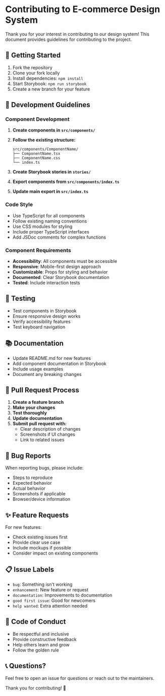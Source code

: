 # Contributing to E-commerce Design System

Thank you for your interest in contributing to our design system! This document provides guidelines for contributing to the project.

## 🚀 Getting Started

1. Fork the repository
2. Clone your fork locally
3. Install dependencies: `npm install`
4. Start Storybook: `npm run storybook`
5. Create a new branch for your feature

## 📝 Development Guidelines

### Component Development

1. **Create components in `src/components/`**
2. **Follow the existing structure:**
   ```
   src/components/ComponentName/
   ├── ComponentName.tsx
   ├── ComponentName.css
   └── index.ts
   ```

3. **Create Storybook stories in `stories/`**
4. **Export components from `src/components/index.ts`**
5. **Update main export in `src/index.ts`**

### Code Style

- Use TypeScript for all components
- Follow existing naming conventions
- Use CSS modules for styling
- Include proper TypeScript interfaces
- Add JSDoc comments for complex functions

### Component Requirements

- **Accessibility**: All components must be accessible
- **Responsive**: Mobile-first design approach
- **Customizable**: Props for styling and behavior
- **Documented**: Clear Storybook documentation
- **Tested**: Include interaction tests

## 🧪 Testing

- Test components in Storybook
- Ensure responsive design works
- Verify accessibility features
- Test keyboard navigation

## 📚 Documentation

- Update README.md for new features
- Add component documentation in Storybook
- Include usage examples
- Document any breaking changes

## 🔄 Pull Request Process

1. **Create a feature branch**
2. **Make your changes**
3. **Test thoroughly**
4. **Update documentation**
5. **Submit pull request with:**
   - Clear description of changes
   - Screenshots if UI changes
   - Link to related issues

## 🐛 Bug Reports

When reporting bugs, please include:
- Steps to reproduce
- Expected behavior
- Actual behavior
- Screenshots if applicable
- Browser/device information

## ✨ Feature Requests

For new features:
- Check existing issues first
- Provide clear use case
- Include mockups if possible
- Consider impact on existing components

## 📋 Issue Labels

- `bug`: Something isn't working
- `enhancement`: New feature or request
- `documentation`: Improvements to documentation
- `good first issue`: Good for newcomers
- `help wanted`: Extra attention needed

## 🤝 Code of Conduct

- Be respectful and inclusive
- Provide constructive feedback
- Help others learn and grow
- Follow the golden rule

## 📞 Questions?

Feel free to open an issue for questions or reach out to the maintainers.

Thank you for contributing! 🎉
